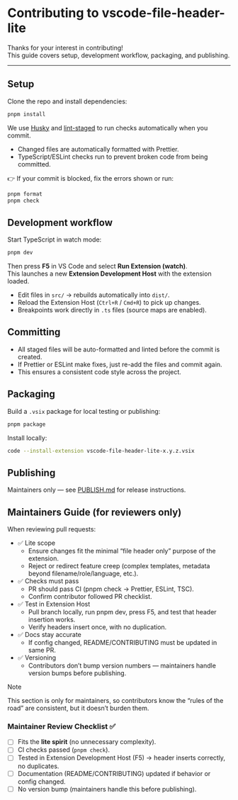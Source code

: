 <!-- CONTRIBUTING.md -->

# Contributing to vscode-file-header-lite

Thanks for your interest in contributing!  
This guide covers setup, development workflow, packaging, and publishing.

---

## Setup

Clone the repo and install dependencies:

```sh
pnpm install
```

We use [Husky](https://typicode.github.io/husky/) and [lint-staged](https://github.com/lint-staged/lint-staged) to run checks automatically when you commit.

- Changed files are automatically formatted with Prettier.
- TypeScript/ESLint checks run to prevent broken code from being committed.

👉 If your commit is blocked, fix the errors shown or run:

```sh
pnpm format
pnpm check
```

## Development workflow

Start TypeScript in watch mode:

```sh
pnpm dev
```

Then press **F5** in VS Code and select **Run Extension (watch)**.  
This launches a new **Extension Development Host** with the extension loaded.

- Edit files in `src/` → rebuilds automatically into `dist/`.
- Reload the Extension Host (`Ctrl+R` / `Cmd+R`) to pick up changes.
- Breakpoints work directly in `.ts` files (source maps are enabled).

## Committing

- All staged files will be auto-formatted and linted before the commit is created.
- If Prettier or ESLint make fixes, just re-add the files and commit again.
- This ensures a consistent code style across the project.

## Packaging

Build a `.vsix` package for local testing or publishing:

```sh
pnpm package
```

Install locally:

```sh
code --install-extension vscode-file-header-lite-x.y.z.vsix
```

## Publishing

Maintainers only — see [PUBLISH.md](PUBLISH.md) for release instructions.

## Maintainers Guide (for reviewers only)

When reviewing pull requests:

- ✅ Lite scope
  - Ensure changes fit the minimal “file header only” purpose of the extension.
  - Reject or redirect feature creep (complex templates, metadata beyond filename/role/language, etc.).
- ✅ Checks must pass
  - PR should pass CI (pnpm check → Prettier, ESLint, TSC).
  - Confirm contributor followed PR checklist.
- ✅ Test in Extension Host
  - Pull branch locally, run pnpm dev, press F5, and test that header insertion works.
  - Verify headers insert once, with no duplication.
- ✅ Docs stay accurate
  - If config changed, README/CONTRIBUTING must be updated in same PR.
- ✅ Versioning
  - Contributors don’t bump version numbers — maintainers handle version bumps before publishing.

> [!NOTE]
> This section is only for maintainers, so contributors know the “rules of the road” are consistent, but it doesn’t burden them.

### Maintainer Review Checklist ✅

- [ ] Fits the **lite spirit** (no unnecessary complexity).
- [ ] CI checks passed (`pnpm check`).
- [ ] Tested in Extension Development Host (F5) → header inserts correctly, no duplicates.
- [ ] Documentation (README/CONTRIBUTING) updated if behavior or config changed.
- [ ] No version bump (maintainers handle this before publishing).
